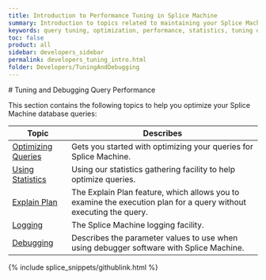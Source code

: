 ```yaml
---
title: Introduction to Performance Tuning in Splice Machine
summary: Introduction to topics related to maintaining your Splice Machine database.
keywords: query tuning, optimization, performance, statistics, tuning queries
toc: false
product: all
sidebar: developers_sidebar
permalink: developers_tuning_intro.html
folder: Developers/TuningAndDebugging
---
```

<section>
<div class="TopicContent" data-swiftype-index="true" markdown="1">
# Tuning and Debugging Query Performance

This section contains the following topics to help you optimize your
Splice Machine database queries:

<table summary="Table of descriptions of and links to the sections in this chapter.">
                <col />
                <col />
                <thead>
                    <tr>
                        <th>Topic</th>
                        <th>Describes</th>
                    </tr>
                </thead>
                <tbody>
                    <tr>
                        <td><a href="developers_tuning_queryoptimization.html">Optimizing Queries</a>
                        </td>
                        <td>Gets you started with optimizing your queries for Splice Machine.</td>
                    </tr>
                    <tr>
                        <td><a href="developers_tuning_usingstats.html">Using Statistics</a>
                        </td>
                        <td>Using our statistics gathering facility to help optimize queries.</td>
                    </tr>
                    <tr>
                        <td><a href="developers_tuning_explainplan.html">Explain Plan</a>
                        </td>
                        <td>The Explain Plan feature, which allows you to examine the execution plan for a query without executing the query.</td>
                    </tr>
                    <tr>
                        <td><a href="developers_tuning_logging.html">Logging</a>
                        </td>
                        <td>The Splice Machine logging facility.</td>
                    </tr>
                    <tr>
                        <td><a href="developers_tuning_debugging.html">Debugging</a>
                        </td>
                        <td>Describes the parameter values to use when using debugger software with Splice Machine.</td>
                    </tr>
                </tbody>
            </table>
{% include splice_snippets/githublink.html %}
</div>
</section>

